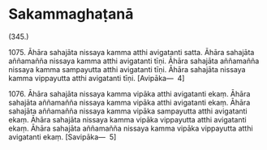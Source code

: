 

# Sakammaghaṭanā







(345.)

1075\. Āhāra sahajāta nissaya kamma atthi avigatanti satta. Āhāra sahajāta aññamañña nissaya kamma atthi avigatanti tīṇi. Āhāra sahajāta aññamañña nissaya kamma sampayutta atthi avigatanti tīṇi. Āhāra sahajāta nissaya kamma vippayutta atthi avigatanti tīṇi. [Avipāka—  4]

1076\. Āhāra sahajāta nissaya kamma vipāka atthi avigatanti ekaṃ. Āhāra sahajāta aññamañña nissaya kamma vipāka atthi avigatanti ekaṃ. Āhāra sahajāta aññamañña nissaya kamma vipāka sampayutta atthi avigatanti ekaṃ. Āhāra sahajāta nissaya kamma vipāka vippayutta atthi avigatanti ekaṃ. Āhāra sahajāta aññamañña nissaya kamma vipāka vippayutta atthi avigatanti ekaṃ. [Savipāka—  5]



